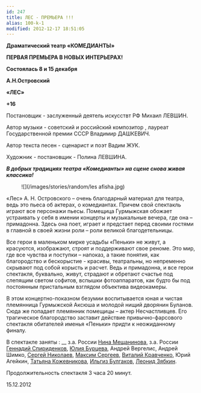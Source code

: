 ```yaml
---
id: 247
title: ЛЕС - ПРЕМЬЕРА !!!
alias: 100-k-1
modified: 2012-12-17 18:51:05
---
```


**Драматический театр «КОМЕДИАНТЫ»**

**ПЕРВАЯ ПРЕМЬЕРА В НОВЫХ ИНТЕРЬЕРАХ!**

**Состоялась 8 и 15 декабря**

**А.Н.Островский**

**«ЛЕС»**

**+16**

Постановщик - заслуженный деятель искусствт РФ Михаил ЛЕВШИН.

Автор музыки - советский и российский композитор , лауреат Государственной премии СССР Владимир ДАШКЕВИЧ.

Автор текста песен - сценарист и поэт Вадим ЖУК.

Художник - постановщик - Полина ЛЕВШИНА.

**_В добрых традициях театра «Комедианты» на сцене снова живая классика!_**

<figure>
![](/images/stories/random/les afisha.jpg)
</figure>

«Лес» А. Н. Островского – очень благодарный материал для театра, ведь это пьеса об актерах, о комедиантах. Причем свой спектакль играют все персонажи пьесы. Помещица Гурмыжская обожает устраивать у себя в имении концерты и музыкальные вечера, где она – примадонна. Здесь она поет, играет и предстает перед своими гостями в главной в своей жизни роли – роли великой благодетельницы.

Все герои в маленьком мирке усадьбы «Пеньки» не живут, а красуются, изображают, строят и поддерживают свое реноме. Это мир, где все чувства и поступки – напоказ, а такие понятия, как благородство и бескорыстие - красивы, театральны, но непременно скрывают под собой корысть и расчет. Ведь и примадонна, и все герои спектакля, буквально, живут, страдают и обретают счастье под слепящим светом софитов, вспышки фотоаппаратов, как будто бы под постоянным пристальным взглядом объектива видеокамеры.

В этом концертно-показном безумии воспитывается юная и чистая племянница Гурмыжской Аксюша и молодой нищий дворянин Буланов. Сюда же попадает племянник помещицы – актер Несчастливцев. Его трагическое благородство заставит действие привычно-фарсового спектакля обитателей именья «Пеньки» придти к неожиданному финалу.

В спектакле заняты : __ з.а. России <a href="25-mewaninova-nina.html">Нина Мещанинова</a>, з.а. России<a href="27--gennadij-spiridenkov-za-rf.html"> Геннадий Спириденков</a>, <a href="78-ylia-burceva.html">Юлия Бурцева</a>, Андрей Вергелис, Андрей Шимко, <a href="52-sergei-nikolaev.html">Сергей Николаев</a>, <a href="57-maxsim-sergeev.html">Максим Сергеев</a>, <a href="66-vitalii-kravchenko.html">Виталий Кравченко</a>, Юрий Агейкин, <a href="80-tatiana-kogevnikova.html">Татьяна Кожевникова</a>, <a href="77-ilgiz-bulgakov.html">Ильгиз Булгаков</a>, <a href="67-leonid-zabkin.html">Леонид Зябкин</a>.

Продолжительность спектакля 3 часа 20 минут.

15.12.2012

